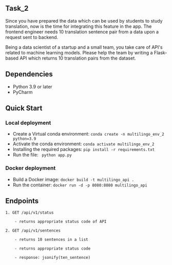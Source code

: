 ## Task_2

Since you have prepared the data which can be used by students to study translation, now is the time 
for integrating this feature in the app. The frontend engineer needs 10 translation sentence pair from 
a data upon a request sent to backend.

Being a data scientist of a startup and a small team, you take care of API's related to machine learning 
models. Please help the team by writing a Flask-based API which returns 10 translation pairs from the 
dataset.

## Dependencies
- Python 3.9 or later
- PyCharm

## Quick Start
### Local deployment
- Create a Virtual conda environment: ```conda create -n multilingo_env_2 python=3.9```
- Activate the conda environment: ```conda activate multilingo_env_2```
- Installing the required packages: ```pip install -r requirements.txt```
- Run the file: ``` python app.py```
### Docker deployment
- Build a Docker image: ```docker build -t multilingo_api .```
- Run the container: ```docker run -d -p 8080:8080 multilingo_api```
## Endpoints
    1. GET /api/v1/status
    
	    - returns appropriate status code of API

    2. GET /api/v1/sentences
    
	    - returns 10 sentences in a list
    
	    - returns appropriate status code
        
        - response: jsonify(ten_sentence)